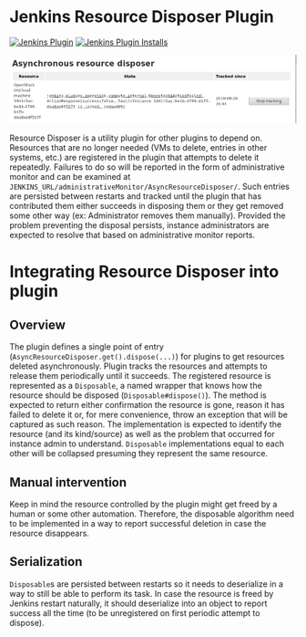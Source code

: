 # Jenkins Resource Disposer Plugin

[![Jenkins Plugin](https://img.shields.io/jenkins/plugin/v/resource-disposer.svg?color=blue)](https://plugins.jenkins.io/resource-disposer)
[![Jenkins Plugin Installs](https://img.shields.io/jenkins/plugin/i/resource-disposer.svg?color=blue)](https://plugins.jenkins.io/resource-disposer)

![](/docs/images/resource-disposer.png)

Resource Disposer is a utility plugin for other plugins to depend on.
Resources that are no longer needed (VMs to delete, entries in other
systems, etc.) are registered in the plugin that attempts to delete it
repeatedly. Failures to do so will be reported in the form of
administrative monitor and can be examined at
`JENKINS_URL/administrativeMonitor/AsyncResourceDisposer/`. Such entries
are persisted between restarts and tracked until the plugin that has
contributed them either succeeds in disposing them or they get removed
some other way (ex: Administrator removes them manually). Provided the
problem preventing the disposal persists, instance administrators are
expected to resolve that based on administrative monitor reports.

# Integrating Resource Disposer into plugin

## Overview

The plugin defines a single point of entry (`AsyncResourceDisposer.get().dispose(...)`)
for plugins to get resources deleted asynchronously. Plugin tracks the resources
and attempts to release them periodically until it succeeds. The registered resource
is represented as a `Disposable`, a named wrapper that knows how the resource should
be disposed (`Disposable#dispose()`). The method is expected to return either
confirmation the resource is gone, reason it has failed to delete it or, for mere
convenience, throw an exception that will be captured as such reason. The implementation
is expected to identify the resource (and its kind/source) as well as the problem
that occurred for instance admin to understand. `Disposable` implementations equal
to each other will be collapsed presuming they represent the same resource.  

## Manual intervention

Keep in mind the resource controlled by the plugin might get freed by a human or
some other automation. Therefore, the disposable algorithm need to be implemented in
a way to report successful deletion in case the resource disappears.

## Serialization

`Disposable`s are persisted between restarts so it needs to deserialize
in a way to still be able to perform its task. In case the resource is freed by
Jenkins restart naturally, it should deserialize into an object to report success
all the time (to be unregistered on first periodic attempt to dispose).
